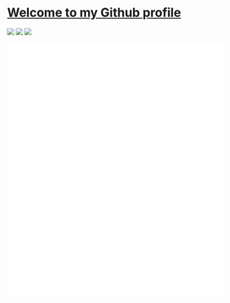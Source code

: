 # [Welcome to my Github profile](https://github.com/IlNevioIl)

![](https://komarev.com/ghpvc/?username=IlNevioIl) 
![](https://img.shields.io/youtube/channel/subscribers/UCXwEn5LqjeZhQZ4NSHY3p2Q?label=_bt&style=social) 
![](https://img.shields.io/youtube/channel/views/UC98pQ_0iCAJc5PK_SisRCmg?label=ForgeHax%2B&style=social) 

![](https://github.com/IlNevioIl/stats/blob/master/generated/overview.svg)
![](https://github.com/IlNevioIl/stats/blob/master/generated/languages.svg)

</a>

